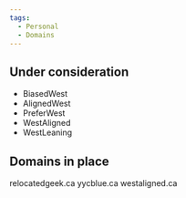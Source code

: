 ```yaml
---
tags:
  - Personal
  - Domains
---
```

## Under consideration
- BiasedWest
- AlignedWest
- PreferWest
- WestAligned
- WestLeaning

## Domains in place
relocatedgeek.ca
yycblue.ca
westaligned.ca